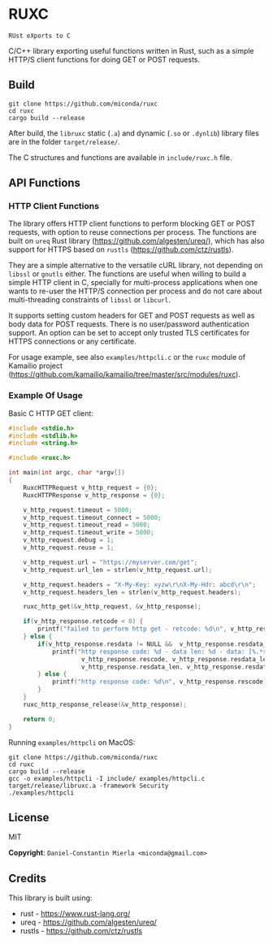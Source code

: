 # RUXC #

`RUst eXports to C`

C/C++ library exporting useful functions written in Rust, such as a simple HTTP/S
client functions for doing GET or POST requests.

## Build ##

```
git clone https://github.com/miconda/ruxc
cd ruxc
cargo build --release
```

After build, the `libruxc` static (`.a`) and dynamic (`.so` or `.dynlib`) library
files are in the folder `target/release/`.

The C structures and functions are available in `include/ruxc.h` file.

## API Functions ##

### HTTP Client Functions ###

The library offers HTTP client functions to perform blocking GET or POST requests,
with option to reuse connections per process. The functions are built on `ureq` Rust
library (https://github.com/algesten/ureq/), which has also support for HTTPS
based on `rustls` (https://github.com/ctz/rustls).

They are a simple alternative to the versatile cURL library, not depending
on `libssl` or `gnutls` either. The functions are useful when willing to build
a simple HTTP client in C, specially for multi-process applications when one
wants to re-user the HTTP/S connection per process and do not care about
multi-threading constraints of `libssl` or `libcurl`.

It supports setting custom headers for GET and POST requests as well as body data
for POST requests. There is no user/password authentication support. An option
can be set to accept only trusted TLS certificates for HTTPS connections or any
certificate.

For usage example, see also `examples/httpcli.c` or the `ruxc` module of Kamailio
project (https://github.com/kamailio/kamailio/tree/master/src/modules/ruxc).

### Example Of Usage ###

Basic C HTTP GET client:

```c
#include <stdio.h>
#include <stdlib.h>
#include <string.h>

#include <ruxc.h>

int main(int argc, char *argv[])
{
	RuxcHTTPRequest v_http_request = {0};
	RuxcHTTPResponse v_http_response = {0};

    v_http_request.timeout = 5000;
    v_http_request.timeout_connect = 5000;
    v_http_request.timeout_read = 5000;
    v_http_request.timeout_write = 5000;
	v_http_request.debug = 1;
	v_http_request.reuse = 1;

	v_http_request.url = "https://myserver.com/get";
	v_http_request.url_len = strlen(v_http_request.url);

	v_http_request.headers = "X-My-Key: xyzw\r\nX-My-Hdr: abcd\r\n";
	v_http_request.headers_len = strlen(v_http_request.headers);

	ruxc_http_get(&v_http_request, &v_http_response);

	if(v_http_response.retcode < 0) {
		printf("failed to perform http get - retcode: %d\n", v_http_response.retcode);
	} else {
		if(v_http_response.resdata != NULL &&  v_http_response.resdata_len>0) {
			printf("http response code: %d - data len: %d - data: [%.*s]\n",
					v_http_response.rescode, v_http_response.resdata_len,
					v_http_response.resdata_len, v_http_response.resdata);
		} else {
			printf("http response code: %d\n", v_http_response.rescode);
		}
	}
	ruxc_http_response_release(&v_http_response);

	return 0;
}
```

Running `examples/httpcli` on MacOS:

```
git clone https://github.com/miconda/ruxc
cd ruxc
cargo build --release
gcc -o examples/httpcli -I include/ examples/httpcli.c target/release/libruxc.a -framework Security
./examples/httpcli
```

## License ##

MIT

**Copyright**: `Daniel-Constantin Mierla <miconda@gmail.com>`

## Credits ##

This library is built using:

  * rust - https://www.rust-lang.org/
  * ureq - https://github.com/algesten/ureq/
  * rustls - https://github.com/ctz/rustls

